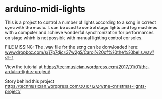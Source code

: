 # arduino-midi-lights
This is a project to control a number of lights according to a song in correct sync with the music. It can be used to control stage lights and fog machines with a computer and achieve wonderful synchronization for performances on stage which is not possible with manual lighting control consoles.

FILE MISSING:
The .wav file for the song can be donwloaded here: www.dropbox.com/s/jj7p7djc437w2g5/Carol%20of%20the%20bells.wav?dl=1

View the tutorial at https://techmusician.wordpress.com/2017/01/01/the-arduino-lights-project/

Story behind this project https://techmusician.wordpress.com/2016/12/24/the-christmas-lights-project/
